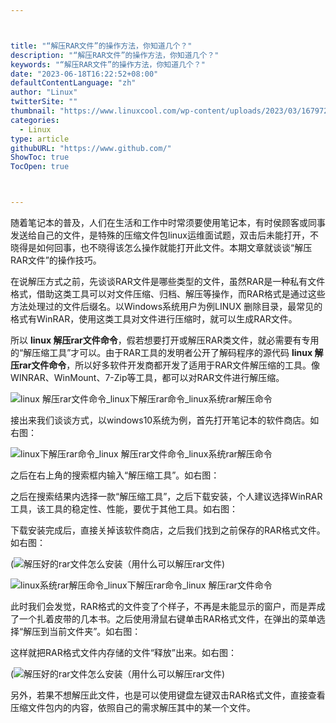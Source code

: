```yaml
---



title: "“解压RAR文件”的操作方法，你知道几个？"
description: "“解压RAR文件”的操作方法，你知道几个？"
keywords: "“解压RAR文件”的操作方法，你知道几个？"
date: "2023-06-18T16:22:52+08:00"
defaultContentLanguage: "zh"
author: "Linux"
twitterSite: ""
thumbnail: "https://www.linuxcool.com/wp-content/uploads/2023/03/1679724375786_1.jpg"
categories:
  - Linux
type: article
githubURL: "https://www.github.com/"
ShowToc: true
TocOpen: true



---
```


随着笔记本的普及，人们在生活和工作中时常须要使用笔记本，有时侯顾客或同事发送给自己的文件，是特殊的压缩文件包linux运维面试题，双击后未能打开，不晓得是如何回事，也不晓得该怎么操作就能打开此文件。本期文章就谈谈“解压RAR文件”的操作技巧。

在说解压方式之前，先谈谈RAR文件是哪些类型的文件，虽然RAR是一种私有文件格式，借助这类工具可以对文件压缩、归档、解压等操作，而RAR格式是通过这些方法处理过的文件后缀名。以Windows系统用户为例LINUX 删除目录，最常见的格式有WinRAR，使用这类工具对文件进行压缩时，就可以生成RAR文件。

所以 **linux 解压rar文件命令**，假若想要打开或解压RAR类文件，就必需要有专用的“解压缩工具”才可以。由于RAR工具的发明者公开了解码程序的源代码 **linux 解压rar文件命令**，所以好多软件开发商都开发了适用于RAR文件解压缩的工具。像WINRAR、WinMount、7-Zip等工具，都可以对RAR文件进行解压缩。

![linux 解压rar文件命令_linux下解压rar命令_linux系统rar解压命令](https://www.linuxcool.com/wp-content/uploads/2023/03/1679724375786_1.jpg)

接出来我们谈谈方式，以windows10系统为例，首先打开笔记本的软件商店。如右图：

![linux下解压rar命令_linux 解压rar文件命令_linux系统rar解压命令](https://www.linuxcool.com/wp-content/uploads/2023/03/1679724375786_3.jpg)

之后在右上角的搜索框内输入“解压缩工具”。如右图：

之后在搜索结果内选择一款“解压缩工具”，之后下载安装，个人建议选择WinRAR工具，该工具的稳定性、性能，要优于其他工具。如右图：

下载安装完成后，直接关掉该软件商店，之后我们找到之前保存的RAR格式文件。如右图：

(![解压好的rar文件怎么安装（用什么可以解压rar文件) ](https://www.linuxcool.com/wp-content/uploads/2023/03/1679724375786_7.png)

![linux系统rar解压命令_linux下解压rar命令_linux 解压rar文件命令](https://www.linuxcool.com/wp-content/uploads/2023/03/1679724375786_8.png)

此时我们会发觉，RAR格式的文件变了个样子，不再是未能显示的窗户，而是弄成了一个扎着皮带的几本书。之后使用滑鼠右键单击RAR格式文件，在弹出的菜单选择“解压到当前文件夹”。如右图：

这样就把RAR格式文件内存储的文件“释放”出来。如右图：

(![解压好的rar文件怎么安装（用什么可以解压rar文件) ](https://www.linuxcool.com/wp-content/uploads/2023/03/1679724375786_10.png)

另外，若果不想解压此文件，也是可以使用键盘左键双击RAR格式文件，直接查看压缩文件包内的内容，依照自己的需求解压其中的某一个文件。